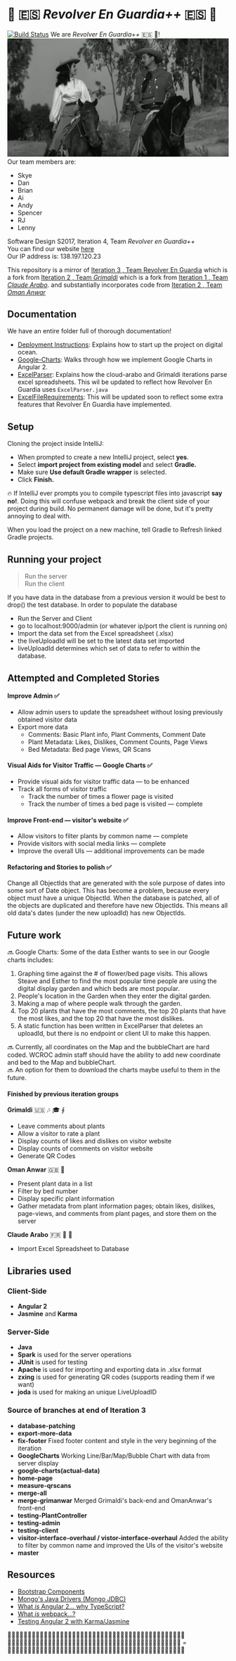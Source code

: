 # :movie_camera: :es: *Revolver En Guardia++* :es: :movie_camera:  
[![Build Status](https://travis-ci.org/UMM-CSci-3601-S17/digital-display-garden-iteration-4-revolverenguardia-1.svg?branch=master)](https://travis-ci.org/UMM-CSci-3601-S17/digital-display-garden-iteration-4-revolverenguardia-1)   We are *Revolver En Guardia++* :es: :movie_camera:!  
[![IMAGE ALT TEXT HERE](Documentation/Graphics/RevolverEnGuardia.png)](https://youtu.be/Szy2T0uHCU0)   
Our team members are:
* Skye
* Dan
* Brian
* Ai
* Andy
* Spencer
* RJ
* Lenny

Software Design S2017, Iteration 4, Team _Revolver en Guardia++_  
You can find our website [here](http://revolverenguardia.dungeon.website:2538/)  
Our IP address is: 138.197.120.23

This repository is a mirror of [Iteration 3 , Team  Revolver En Guardia](https://github.com/UMM-CSci-3601-S17/digital-display-garden-iteration-4-revolverenguardia-1)
which is a fork from [Iteration 2 , Team _Grimaldi_](https://github.com/UMM-CSci-3601-S17/digital-display-garden-iteration-2-grimaldi.git)
which is a fork from [Iteration 1 , Team _Claude Arabo_](https://github.com/UMM-CSci-3601-S17/digital-display-garden-iteration-1-claudearabo).
and substantially incorporates code from [Iteration 2 , Team _Oman Anwar_](https://github.com/UMM-CSci-3601-S17/digital-display-garden-iteration-2-omaranwar.git)


## Documentation  
We have an entire folder full of thorough documentation!
* [Deployment Instructions](/Documentation/DEPLOY.MD): Explains how to start up the project on digital ocean.  
* [Google-Charts](/Documentation/Google-Charts.md): Walks through how we implement Google Charts in Angular 2.  
* [ExcelParser](/Documentation/ExcelParser.md): Explains how the cloud-arabo and Grimaldi iterations parse excel spreadsheets. This wil be updated to reflect how Revolver En Guardia uses `ExcelParser.java`  
* [ExcelFileRequirements](/Documentation/ExcelFileRequirements.md): This will be updated soon to reflect some extra features that Revolver En Guardia have implemented.

## Setup

Cloning the project inside IntelliJ:

- When prompted to create a new IntelliJ project, select **yes**.
- Select **import project from existing model** and select **Gradle.**
- Make sure **Use default Gradle wrapper** is selected.
- Click **Finish.**

:fire: If IntelliJ ever prompts you to compile typescript files into
javascript **say no!**. Doing this will confuse webpack and break the client
side of your project during build. No permanent damage will be done, but it's
pretty annoying to deal with.

When you load the project on a new machine, tell Gradle to Refresh linked Gradle projects.

## Running your project
> Run the server  
> Run the client  

If you have data in the database from a previous version it would be
best to drop() the test database. In order to populate the database
* Run the Server and Client
* go to localhost:9000/admin (or whatever ip/port the client is running on)
* Import the data set from the Excel spreadsheet (.xlsx)
* the liveUploadId will be set to the latest data set imported
* liveUploadId determines which set of data to refer to within the database.

## Attempted and Completed Stories

#### Improve Admin :white_check_mark:
* Allow admin users to update the spreadsheet without losing previously obtained visitor data
* Export more data
  * Comments: Basic Plant info, Plant Comments, Comment Date
  * Plant Metadata: Likes, Dislikes, Comment Counts, Page Views
  * Bed Metadata: Bed page Views, QR Scans

#### Visual Aids for Visitor Traffic &mdash; Google Charts :white_check_mark:
* Provide visual aids for visitor traffic data &mdash; to be enhanced
* Track all forms of visitor traffic
  * Track the number of times a flower page is visited
  * Track the number of times a bed page is visited &mdash; complete

#### Improve Front-end &mdash; visitor's website :white_check_mark:
* Allow visitors to filter plants by common name &mdash; complete
* Provide visitors with social media links &mdash; complete
* Improve the overall UIs &mdash; additional improvements can be made

#### Refactoring and Stories to polish :white_check_mark:
Change all ObjectIds that are generated with the sole purpose of dates into some sort of Date object.
  This has become a problem, because every object must have a unique ObjectId.
  When the database is patched, all of the objects are duplicated and therefore have new ObjectIds.
  This means all old data's dates (under the new uploadId) has new ObjectIds.

## Future work  
:soon: Google Charts: Some of the data Esther wants to see in our Google charts includes:  
1. Graphing time against the # of flower/bed page visits. This allows Steave and Esther to find the most popular time people are using the digital display garden and which beds are most popular.  
2. People's location in the Garden when they enter the digital garden.  
3. Making a map of where people walk through the garden.   
4. Top 20 plants that have the most comments, the top 20 plants that have the most likes, and the top 20 that have the most dislikes.  
5. A static function has been written in ExcelParser that deletes an uploadId, but there is no endpoint or client UI to make this happen.

:soon: Currently, all coordinates on the Map and the bubbleChart are hard coded. WCROC admin staff should have the ability to add new coordinate and bed to the Map and bubbleChart.   
:soon: An option for them to download the charts maybe useful to them in the future.


#### Finished by previous iteration groups
**Grimaldi** :us: :notes: :mortar_board: ∮
* Leave comments about plants
* Allow a visitor to rate a plant
* Display counts of likes and dislikes on visitor website
* Display counts of comments on visitor website
* Generate QR Codes

**Oman Anwar** :gb: 🏏
* Present plant data in a list
* Filter by bed number
* Display specific plant information
* Gather metadata from plant information pages; obtain likes, dislikes, page-views, and comments from plant pages, and store them on the server

**Claude Arabo** :fr: 🤺 🥈
* Import Excel Spreadsheet to Database

## Libraries used
### Client-Side
* **Angular 2**
* **Jasmine** and **Karma**

### Server-Side
* **Java**
* **Spark** is used for the server operations
* **JUnit** is used for testing
* **Apache** is used for importing and exporting data in .xlsx format
* **zxing** is used for generating QR codes (supports reading them if we want)
* **joda** is used for making an unique LiveUploadID

### Source of branches at end of Iteration 3

* **database-patching**
* **export-more-data**
* **fix-footer** Fixed footer content and style in the very beginning of the iteration
* **GoogleCharts** Working Line/Bar/Map/Bubble Chart with data from server display
* **google-charts(actual-data)**
* **home-page**
* **measure-qrscans**
* **merge-all**
* **merge-grimanwar** Merged Grimaldi's back-end and OmanAnwar's front-end
* **testing-PlantController**
* **testing-admin**
* **testing-client**
* **visitor-interface-overhaul / vistor-interface-overhaul** Added the ability to filter by common name and improved the UIs of the visitor's website
* **master**

## Resources

- [Bootstrap Components][bootstrap]
- [Mongo's Java Drivers (Mongo JDBC)][mongo-jdbc]
- [What _is_ Angular 2... why TypeScript?][angular-2]
- [What _is_ webpack...?][whats-webpack]
- [Testing Angular 2 with Karma/Jasmine][angular2-karma-jasmine]

[angular-2]: https://www.infoq.com/articles/Angular2-TypeScript-High-Level-Overview
[angular2-karma-jasmine]: http://twofuckingdevelopers.com/2016/01/testing-angular-2-with-karma-and-jasmine/
[labtasks]: LABTASKS.md
[travis]: https://travis-ci.org/
[whats-webpack]: https://webpack.github.io/docs/what-is-webpack.html
[bootstrap]: https://getbootstrap.com/components/
[mongo-jdbc]: https://docs.mongodb.com/ecosystem/drivers/java/  

:octopus::octopus::octopus::octopus::octopus::octopus::octopus::octopus::octopus::octopus::octopus::octopus::octopus::octopus::octopus::octopus::octopus::octopus::octopus::octopus::octopus::octopus::octopus::octopus::octopus::octopus::octopus::octopus::octopus::octopus::octopus::octopus::octopus::octopus::octopus::octopus::octopus::octopus::octopus::octopus::octopus::octopus::octopus::fork_and_knife:  
:rice::rice::rice::rice::rice::rice::rice::rice::rice::rice::rice::rice::rice::rice::rice::rice::rice::rice::rice::rice::rice::rice::rice::rice::rice::rice::rice::rice::rice::rice::rice::rice::rice::rice::rice::rice::rice::rice::rice::rice::rice::rice::rice: =  
:sushi::sushi::sushi::sushi::sushi::sushi::sushi::sushi::sushi::sushi::sushi::sushi::sushi::sushi::sushi::sushi::sushi::sushi::sushi::sushi::sushi::sushi::sushi::sushi::sushi::sushi::sushi::sushi::sushi::sushi::sushi::sushi::sushi::sushi::sushi::sushi::sushi::sushi::sushi::sushi::sushi::sushi::sushi::sushi:
